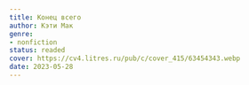 ```yaml
---
title: Конец всего
author: Кэти Мак
genre:
- nonfiction
status: readed
cover: https://cv4.litres.ru/pub/c/cover_415/63454343.webp
date: 2023-05-28
---
```


